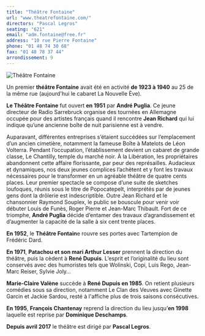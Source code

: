 ```yaml
---
title: "Théâtre Fontaine"
url: "www.theatrefontaine.com/"
directors: "Pascal Legros"
seating: "621"
email: "adm.fontaine@free.fr"
address: "10 rue Pierre Fontaine"
phone: "01 48 74 30 68"
fax: "01 48 78 37 44"
arrondissement: 9
---
```


![Théâtre Fontaine](../images/9eme/theatre-fontaine/theatre-fontaine-1.jpg)

Un premier **théâtre Fontaine** avait été en activité **de 1923 à 1940** au 25 de la même rue (aujourd'hui le cabaret La Nouvelle Ève).

**Le Théâtre Fontaine** fut ouvert **en 1951** par **André Puglia**. Ce jeune directeur de Radio Sarrebruck organise des tournées en Allemagne occupée pour des artistes français quand il rencontre **Jean Richard** qui lui indique qu’une ancienne boîte de nuit parisienne est à vendre.

Auparavant, différentes entreprises s’étaient succédées sur l’emplacement d’un ancien cimetière, notamment la fameuse Boîte à Matelots de Léon Volterra. Pendant l’occupation, l’établissement devient un cabaret de grande classe, Le Chantilly, temple du marché noir. À la Libération, les propriétaires abandonnent cette affaire florissante, par peur des représailles. Audacieux et dynamiques, nos deux jeunes complices l’achètent et y font les travaux nécessaires pour le transformer en un agréable théâtre de quatre cents places. Leur premier spectacle se compose d’une suite de sketches loufoques, réunis sous le titre de Popocatepelt, interprétés par de jeunes gens dont la drôlerie est indescriptible. Outre Jean Richard et le chansonnier Raymond Souplex, le public se bouscule pour venir voir débuter Louis de Funès, Roger Pierre et Jean-Marc Thibault. Fort de ce triomphe, **André Puglia** décide d’entamer des travaux d’agrandissement et d’augmenter la capacité de la salle à six cent trente places.

**En 1952**, le **Théâtre Fontain**e rouvre ses portes avec Tartempion de Frédéric Dard. 

**En 1971**, **Patachou et son mari Arthur Lesser** prennent la direction du théâtre, puis la cèdent à **René Dupuis**. L’esprit et l’originalité du lieu sont conservés avec des humoristes tels que Wolinski, Copi, Luis Rego, Jean-Marc Reiser, Sylvie Joly… 

**Marie-Claire Valène** succède à **René Dupuis en 1985**. On retient plusieurs comédies sous sa direction, notamment Le Clan des Veuves avec Ginette Garcin et Jackie Sardou, resté à l'affiche plus de trois saisons consécutives. 

**En 1995**, **François Chantenay** reprend la direction du lieu jusqu’**en 1998** laquelle est reprise par **Dominique Deschamps**.

**Depuis avril 2017** le théâtre est dirigé par **Pascal Legros**.
